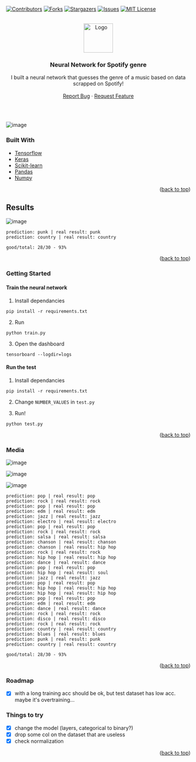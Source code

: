 <div id="top"></div>
<!--
*** Thanks for checking out the Best-README-Template. If you have a suggestion
*** that would make this better, please fork the repo and create a pull request
*** or simply open an issue with the tag "enhancement".
*** Don't forget to give the project a star!
*** Thanks again! Now go create something AMAZING! :D
-->

<!-- PROJECT SHIELDS -->
<!--
*** I'm using markdown "reference style" links for readability.
*** Reference links are enclosed in brackets [ ] instead of parentheses ( ).
*** See the bottom of this document for the declaration of the reference variables
*** for contributors-url, forks-url, etc. This is an optional, concise syntax you may use.
*** https://www.markdownguide.org/basic-syntax/#reference-style-links
-->

[![Contributors][contributors-shield]][contributors-url]
[![Forks][forks-shield]][forks-url]
[![Stargazers][stars-shield]][stars-url]
[![Issues][issues-shield]][issues-url]
[![MIT License][license-shield]][license-url]

<!-- PROJECT LOGO -->
<br />
<div align="center">
  <a href="https://user-images.githubusercontent.com/25727549/150354737-5e17f6de-f146-4852-909b-8be0536ecf53.png">
    <img src="images/logo.png" alt="Logo" width="80" height="80">
  </a>

  <h3 align="center">Neural Network for Spotify genre</h3>

  <p align="center">
    I built a neural network that guesses the genre of a music based on data <br/> scrapped on Spotify!
    <br />
    <br />
    <a href="https://github.com/alexandrelam/spotifyml/issues">Report Bug</a>
    ·
    <a href="https://github.com/alexandrelam/spotifyml/issues">Request Feature</a>
  </p>
</div>

<br />
<br />

![image](https://user-images.githubusercontent.com/25727549/150351115-159e7884-6637-41f8-8416-73dd69dc8576.png)

### Built With

- [Tensorflow](https://www.tensorflow.org/?hl=fr)
- [Keras](https://keras.io/)
- [Scikit-learn](https://scikit-learn.org/stable/)
- [Pandas](https://pandas.pydata.org/docs/index.html)
- [Numpy](https://numpy.org/)

<p align="right">(<a href="#top">back to top</a>)</p>

## Results

![image](https://user-images.githubusercontent.com/25727549/150337874-c738bc4e-1e1f-4ca8-977e-690cb10c2bdf.png)

```
prediction: punk | real result: punk
prediction: country | real result: country

good/total: 28/30 - 93%
```

<p align="right">(<a href="#top">back to top</a>)</p>

### Getting Started

#### Train the neural network

1. Install dependancies

```
pip install -r requirements.txt
```

2. Run

```
python train.py
```

3. Open the dashboard

```
tensorboard --logdir=logs
```

#### Run the test

1. Install dependancies

```
pip install -r requirements.txt
```

2. Change `NUMBER_VALUES` in `test.py`

3. Run!

```
python test.py
```

<p align="right">(<a href="#top">back to top</a>)</p>

### Media

![image](https://user-images.githubusercontent.com/25727549/150351268-9e431d18-f281-47f6-b01e-b6dec1fb659a.png)

![image](https://user-images.githubusercontent.com/25727549/150351367-9bb9b308-5201-49e5-b9f0-8da06ad5d915.png)

![image](https://user-images.githubusercontent.com/25727549/150337784-b327c5b8-f9e1-4502-af85-032ff020e30d.png)

```
prediction: pop | real result: pop
prediction: rock | real result: rock
prediction: pop | real result: pop
prediction: edm | real result: edm
prediction: jazz | real result: jazz
prediction: electro | real result: electro
prediction: pop | real result: pop
prediction: rock | real result: rock
prediction: salsa | real result: salsa
prediction: chanson | real result: chanson
prediction: chanson | real result: hip hop
prediction: rock | real result: rock
prediction: hip hop | real result: hip hop
prediction: dance | real result: dance
prediction: pop | real result: pop
prediction: hip hop | real result: soul
prediction: jazz | real result: jazz
prediction: pop | real result: pop
prediction: hip hop | real result: hip hop
prediction: hip hop | real result: hip hop
prediction: pop | real result: pop
prediction: edm | real result: edm
prediction: dance | real result: dance
prediction: rock | real result: rock
prediction: disco | real result: disco
prediction: rock | real result: rock
prediction: country | real result: country
prediction: blues | real result: blues
prediction: punk | real result: punk
prediction: country | real result: country

good/total: 28/30 - 93%
```

<p align="right">(<a href="#top">back to top</a>)</p>

### Roadmap

- [x] with a long training acc should be ok, but test dataset has low acc. maybe it's overtraining...

### Things to try

- [x] change the model (layers, categorical to binary?)
- [x] drop some col on the dataset that are useless
- [x] check normalization

<p align="right">(<a href="#top">back to top</a>)</p>

<!-- MARKDOWN LINKS & IMAGES -->
<!-- https://www.markdownguide.org/basic-syntax/#reference-style-links -->

[contributors-shield]: https://img.shields.io/github/contributors/othneildrew/Best-README-Template.svg?style=for-the-badge
[contributors-url]: https://github.com/alexandrelam/spotifyml/graphs/contributors
[forks-shield]: https://img.shields.io/github/forks/alexandrelam/spotifyml.svg?style=for-the-badge
[forks-url]: https://github.com/alexandrelam/spotifyml/network/members
[stars-shield]: https://img.shields.io/github/stars/alexandrelam/spotifyml.svg?style=for-the-badge
[stars-url]: https://github.com/alexandrelam/spotifyml/stargazers
[issues-shield]: https://img.shields.io/github/issues/alexandrelam/spotifyml.svg?style=for-the-badge
[issues-url]: https://github.com/alexandrelam/spotifyml/issues
[license-shield]: https://img.shields.io/github/license/othneildrew/Best-README-Template.svg?style=for-the-badge
[license-url]: https://github.com/alexandrelam/spotifyml/blob/master/LICENSE.txt
[linkedin-shield]: https://img.shields.io/badge/-LinkedIn-black.svg?style=for-the-badge&logo=linkedin&colorB=555
[product-screenshot]: images/screenshot.png
